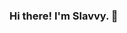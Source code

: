 ### Hi there! I'm Slavvy. 👋

<!--
**slavvy-coelho/slavvy-coelho** is a ✨ _special_ ✨ repository because its `README.md` (this file) appears on your GitHub profile.

<ul>
  <li>:zap: I love programming, data science, hiking, geography.
  <li>:school: I’m a masters graduate in Data Science.
  <li>💬 Ask me about python, pandas and anything data!
  <li>:seedling: I’m currently learning to play the ukulele. 🎸 
  <li>Connect with me on:
    <ul>
      <li>:office: <a href="https://www.linkedin.com/in/slavvy-coelho/">LinkedIn</a>
      <li>✍️ <a href="https://medium.com/@slavycoelho">Medium</a>
      <li>:email: Email: slavvycoelho25@gmail.com
    </ul>
</ul>
<br> 

[![Slavvy's github stats](https://github-readme-stats.vercel.app/api?username=slavvy-coelho&count_private=true&show_icons=true&theme=radical&hide_rank=false)](https://github.com/anuraghazra/github-readme-stats)

<br>
[![Top Langs](https://github-readme-stats.vercel.app/api/top-langs/?username=slavvy-coelho)](https://github.com/anuraghazra/github-readme-stats)

<br>
<a target="_blank" href="https://github-readme-medium-recent-article.vercel.app/medium/@slavycoelho/0"><img src="https://github-readme-medium-recent-article.vercel.app/medium/@slavycoelho/0" alt="Recent Article 0">
